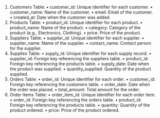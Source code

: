 1. Customers Table:
   • customer_id: Unique identifier for each customer.
   • customer_name: Name of the customer.
   • email: Email of the customer.
   • created_at: Date when the customer was added.
2. Products Table:
   • product_id: Unique identifier for each product.
   • product_name: Name of the product.
   • category: Category of the product (e.g., Electronics, Clothing).
   • price: Price of the product.
3. Suppliers Table:
   • supplier_id: Unique identifier for each supplier.
   • supplier_name: Name of the supplier.
   • contact_name: Contact person for the supplier.
4. Supplies Table:
   • supply_id: Unique identifier for each supply record.
   • supplier_id: Foreign key referencing the suppliers table.
   • product_id: Foreign key referencing the products table.
   • supply_date: Date when the product was supplied.
   • quantity_supplied: Quantity of the product supplied.
5. Orders Table:
   • order_id: Unique identifier for each order.
   • customer_id: Foreign key referencing the customers table.
   • order_date: Date when the order was placed.
   • total_amount: Total amount for the order.
6. Order Items Table:
   • order_item_id: Unique identifier for each order item.
   • order_id: Foreign key referencing the orders table.
   • product_id: Foreign key referencing the products table.
   • quantity: Quantity of the product ordered.
   • price: Price of the product ordered.
